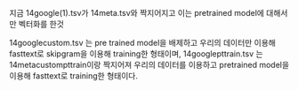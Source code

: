 지금 14google(1).tsv가 14meta.tsv와 짝지어지고 이는 pretrained model에 대해서만 벡터화를 한것

14googlecustom.tsv 는 pre trained model을 배제하고 우리의 데이터만 이용해 fasttext로 skipgram을 이용해 training한 형태이며,
14googlepttrain.tsv 는 14metacustompttrain이랑 짝지어져 우리의 데이터를 이용하고 pretrained model을이용해 fasttext로 training한 형태이다.
